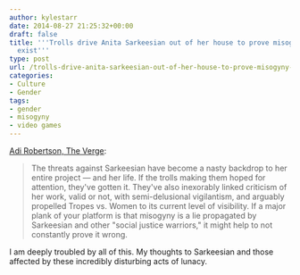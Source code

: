 ```yaml
---
author: kylestarr
date: 2014-08-27 21:25:32+00:00
draft: false
title: '''Trolls drive Anita Sarkeesian out of her house to prove misogyny doesn''t
  exist'''
type: post
url: /trolls-drive-anita-sarkeesian-out-of-her-house-to-prove-misogyny-doesnt-exist/
categories:
- Culture
- Gender
tags:
- gender
- misogyny
- video games
---
```


[Adi Robertson, The Verge](http://theverge.com/2014/8/27/6075179/anita-sarkeesian-says-she-was-driven-out-of-house-by-threats):

> The threats against Sarkeesian have become a nasty backdrop to her entire project — and her life. If the trolls making them hoped for attention, they've gotten it. They've also inexorably linked criticism of her work, valid or not, with semi-delusional vigilantism, and arguably propelled Tropes vs. Women to its current level of visibility. If a major plank of your platform is that misogyny is a lie propagated by Sarkeesian and other "social justice warriors," it might help to not constantly prove it wrong.

I am deeply troubled by all of this. My thoughts to Sarkeesian and those affected by these incredibly disturbing acts of lunacy.

